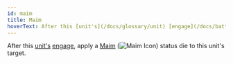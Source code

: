 ```yaml
---
id: maim
title: Maim
hoverText: After this [unit's](/docs/glossary/unit) [engage](/docs/battles/enemy-turn), apply a [Maim](/docs/battles/status-effects/maim) status die to this unit's target.
---
```


After this [unit's](/docs/glossary/unit) [engage](/docs/battles/enemy-turn), apply a [Maim](/docs/battles/status-effects/maim) (<img src="/icons/maim.svg" alt="Maim Icon" className="icon-svg" />) status die to this unit's target.
